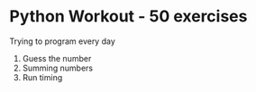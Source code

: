 # Python Workout - 50 exercises

Trying to program every day

1. Guess the number
2. Summing numbers
3. Run timing